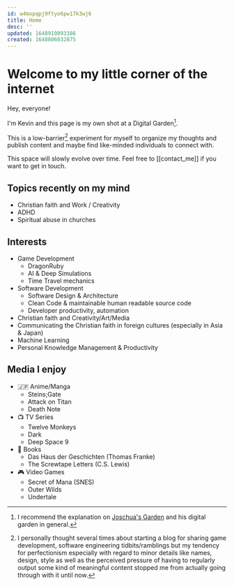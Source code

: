 ```yaml
---
id: w4mxpqpj9ftyo6pw17k3wj6
title: Home
desc: ''
updated: 1648910893386
created: 1648806032875
---
```

# Welcome to my little corner of the internet

Hey, everyone!

I'm Kevin and this page is my own shot at a Digital Garden[^1].

This is a low-barrier[^2] experiment for myself to organize my thoughts and publish content and maybe find like-minded individuals to connect with.

This space will slowly evolve over time. Feel free to [[contact_me]] if you want to get in touch.


## Topics recently on my mind
- Christian faith and Work / Creativity
- ADHD
- Spiritual abuse in churches


## Interests
- Game Development
  - DragonRuby
  - AI & Deep Simulations
  - Time Travel mechanics
- Software Development
  - Software Design & Architecture
  - Clean Code & maintainable human readable source code
  - Developer productivity, automation
- Christian faith and Creativity/Art/Media
- Communicating the Christian faith in foreign cultures (especially in Asia & Japan)
- Machine Learning
- Personal Knowledge Management & Productivity


## Media I enjoy
- 🇯🇵 Anime/Manga
  - Steins;Gate
  - Attack on Titan
  - Death Note
- 📺 TV Series
  - Twelve Monkeys
  - Dark
  - Deep Space 9
- 📖 Books
  - Das Haus der Geschichten (Thomas Franke)
  - The Screwtape Letters (C.S. Lewis)
- 🎮 Video Games
  - Secret of Mana (SNES)
  - Outer Wilds
  - Undertale


[^1]: I recommend the explanation on [Joschua's Garden](https://joschuasgarden.com/Digital+garden) and his digital garden in general.

[^2]: I personally thought several times about starting a blog for sharing game development, software engineering tidbits/ramblings but my tendency for perfectionism especially with regard to minor details like names, design, style as well as the perceived pressure of having to regularly output some kind of meaningful content stopped me from actually going through with it until now.
